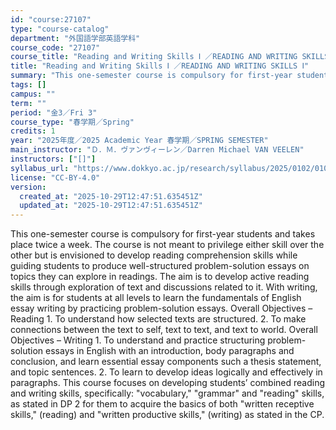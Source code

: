 ```yaml
---
id: "course:27107"
type: "course-catalog"
department: "外国語学部英語学科"
course_code: "27107"
course_title: "Reading and Writing Skills Ⅰ ／READING AND WRITING SKILLS Ⅰ"
title: "Reading and Writing Skills Ⅰ ／READING AND WRITING SKILLS Ⅰ"
summary: "This one-semester course is compulsory for first-year students and takes place twice a week. The course is not meant to …"
tags: []
campus: ""
term: ""
period: "金3／Fri 3"
course_type: "春学期／Spring"
credits: 1
year: "2025年度／2025 Academic Year 春学期／SPRING SEMESTER"
main_instructor: "Ｄ．Ｍ．ヴァンヴィーレン／Darren Michael VAN VEELEN"
instructors: ["[]"]
syllabus_url: "https://www.dokkyo.ac.jp/research/syllabus/2025/0102/0102_27107_ja_JP.html"
license: "CC-BY-4.0"
version:
  created_at: "2025-10-29T12:47:51.635451Z"
  updated_at: "2025-10-29T12:47:51.635451Z"
---
```

This one-semester course is compulsory for first-year students and takes place twice a week. The course is not meant to privilege either skill over the other but is envisioned to develop reading comprehension skills while guiding students to produce well-structured problem-solution essays on topics they can explore in readings. The aim is to develop active reading skills through exploration of text and discussions related to it. With writing, the aim is for students at all levels to learn the fundamentals of English essay writing by practicing problem-solution essays. Overall Objectives – Reading 1. To understand how selected texts are structured. 2. To make connections between the text to self, text to text, and text to world. Overall Objectives – Writing 1. To understand and practice structuring problem-solution essays in English with an introduction, body paragraphs and conclusion, and learn essential essay components such a thesis statement, and topic sentences. 2. To learn to develop ideas logically and effectively in paragraphs. This course focuses on developing students’ combined reading and writing skills, specifically: "vocabulary," "grammar" and "reading" skills, as stated in DP 2 for them to acquire the basics of both "written receptive skills," (reading) and "written productive skills," (writing) as stated in the CP.
